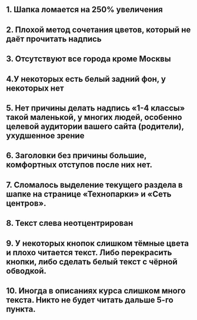 ## 1. Шапка ломается на 250% увеличения
## 2. Плохой метод сочетания цветов, который не даёт прочитать надпись
## 3. Отсутствуют все города кроме Москвы
## 4.У некоторых есть белый задний фон, у некоторых нет
## 5. Нет причины делать надпись «1-4 классы» такой маленькой, у многих людей, особенно целевой аудитории вашего сайта (родители), ухудшенное зрение
## 6. Заголовки без причины большие, комфортных отступов после них нет. 
## 7. Сломалось выделение текущего раздела в шапке на странице «Технопарки» и «Сеть центров».
## 8. Текст слева неотцентрирован 
## 9. У некоторых кнопок слишком тёмные цвета и плохо читается текст. Либо перекрасить кнопки, либо сделать белый текст с чёрной обводкой.
## 10. Иногда в описаниях курса слишком много текста. Никто не будет читать дальше 5-го пункта. 
